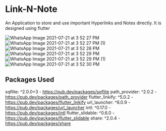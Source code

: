 # Link-N-Note

An Application to store and use important Hyperlinks and Notes directly. It is designed using flutter

![WhatsApp Image 2021-07-21 at 3 52 27 PM](https://user-images.githubusercontent.com/61093320/126477701-2f365e60-33f4-4899-99f9-7e1aeb0dd993.jpeg)            ![WhatsApp Image 2021-07-21 at 3 52 27 PM (1)](https://user-images.githubusercontent.com/61093320/126477896-45121ba6-d1ec-40d4-8f25-7dc9e0a4b226.jpeg)                 ![WhatsApp Image 2021-07-21 at 3 52 28 PM](https://user-images.githubusercontent.com/61093320/126478122-3c03976c-73a5-42c8-ace7-dfad08cbf55e.jpeg)                   ![WhatsApp Image 2021-07-21 at 3 52 29 PM](https://user-images.githubusercontent.com/61093320/126478281-a5918a64-3c92-45bf-b008-2c3abdc9a886.jpeg)           ![WhatsApp Image 2021-07-21 at 3 52 29 PM (1)](https://user-images.githubusercontent.com/61093320/126478362-6a0399fe-d4b2-4894-807b-56e8d4b54548.jpeg)      ![WhatsApp Image 2021-07-21 at 3 52 30 PM](https://user-images.githubusercontent.com/61093320/126478463-82d3c7e2-a635-4cc3-8d5d-14371c5a4460.jpeg)

## Packages Used
sqflite: ^2.0.0+3 - https://pub.dev/packages/sqflite
path_provider: ^2.0.2 - https://pub.dev/packages/path_provider
flutter_linkify: ^5.0.2 - https://pub.dev/packages/flutter_linkify
url_launcher: ^6.0.9 - https://pub.dev/packages/url_launcher
intl: ^0.17.0 - https://pub.dev/packages/intl
flutter_slidable: ^0.6.0 - https://pub.dev/packages/flutter_slidable
share: ^2.0.4 - https://pub.dev/packages/share
